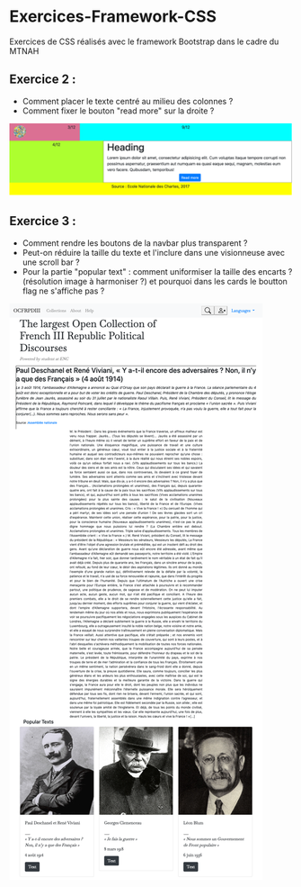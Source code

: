 # Exercices-Framework-CSS
Exercices de CSS réalisés avec le framework Bootstrap dans le cadre du MTNAH

## Exercice 2 : 

- Comment placer le texte centré au milieu des colonnes ?
- Comment fixer le bouton "read more" sur la droite ? 

![capture exercice 2](img/exercice2.png)

## Exercice 3 : 

- Comment rendre les boutons de la navbar plus transparent ? 
- Peut-on réduire la taille du texte et l'inclure dans une visionneuse avec une scroll bar ?
- Pour la partie "popular text" : comment uniformiser la taille des encarts ? (résolution image à harmoniser ?) et pourquoi dans les cards le boutton flag ne s'affiche pas ?

![capture exercice 2](img/exercice3.png)



